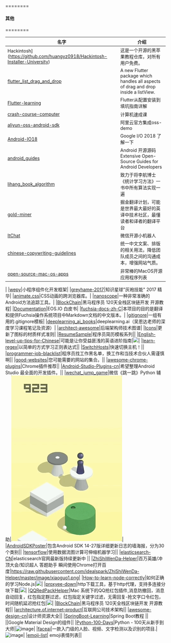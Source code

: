 
========

#### 其他

========

|名字|介绍|
|-----|-----|
|Hackintosh](https://github.com/huangyz0918/Hackintosh-Installer-University)|这是一个开源的黑苹果教程仓库，对所有用户免费。|
|[flutter_list_drag_and_drop](https://github.com/Norbert515/flutter_list_drag_and_drop)|A new Flutter package which handles all aspects of drag and drop inside a listView.|
|[Flutter-learning](https://github.com/AweiLoveAndroid/Flutter-learning)|Flutter从配置安装到填坑指南详解|
|[crash-course-computer](https://github.com/1c7/crash-course-computer-science-chinese)|计算机速成课 | Crash Course 字幕组(全40集2018-5-1精校完成)|
|[aliyun-oss-android-sdk](https://github.com/aliyun/aliyun-oss-android-sdk)|阿里云官方集成oss-demo|
|[Android-IO18](https://github.com/karntrehan/Android-IO18)|Google I/O 2018 了解一下|
|[android_guides](https://github.com/codepath/android_guides)|Android 开源源码Extensive Open-Source Guides for Android Developers|
|[lihang_book_algorithm](https://github.com/WenDesi/lihang_book_algorithm)|致力于将李航博士《统计学习方法》一书中所有算法实现一遍 |
|[gold-miner](https://github.com/xitu/gold-miner)|掘金翻译计划，可能是世界最大最好的英译中技术社区，最懂读者和译者的翻译平台|
|[ItChat](https://github.com/littlecodersh/ItChat)|微信开源小机器人|
|[chinese-copywriting-guidelines](https://github.com/mzlogin/chinese-copywriting-guidelines)|统一中文文案、排版的相关用法，降低团队成员之间的沟通成本，增强网站气质。|
|[open-source-mac-os-apps](https://github.com/serhii-londar/open-source-mac-os-apps)|非常棒的MacOS开源应用程序列表
|
|[wepy](https://github.com/Tencent/wepy)|小程序组件化开发框架|
|[greyhame-2017](https://github.com/ChrisLinn/greyhame-2017)|知识星球"灰袍技能" 2017 精华|
|[animate.css](https://github.com/daneden/animate.css)|CSS动画的跨浏览器库。|
|[nanoscope](https://github.com/uber/nanoscope)|一种非常准确的Android方法追踪工具。|
|[BlockChain](https://github.com/itheima1/BlockChain)|黑马程序员 120天全栈区块链开发 开源教程|
|[Documentation](https://github.com/EOSIO/Documentation)|EOS.IO 白皮书|
|[fuchsia-docs-zh-C](https://github.com/zhangpf/fuchsia-docs-zh-CN)|本项目的目的是翻译和提供Fuchsia操作系统项目中Markdown文档的中文版本。|
|[gitignore](https://github.com/github/gitignore)|一组有用的.gitignore模板|
|[deeplearning_ai_books](https://github.com/fengdu78/deeplearning_ai_books)|deeplearning.ai（吴恩达老师的深度学习课程笔记及资源）|
|[architect-awesome](https://github.com/xingshaocheng/architect-awesome)|后端架构师技术图谱|
|[Icons](https://material.io/guidelines/style/icons.html#icons-product-icons)|更新了图标的材质样式准则|
|[ResumeSample](https://github.com/geekcompany/ResumeSample)|程序员简历模板系列||
|[English-level-up-tips-for-Chinese](https://github.com/byoungd/English-level-up-tips-for-Chinese)|可能是让你受益匪浅的英语进阶指南|![](https://raw.githubusercontent.com/byoungd/English-level-up-tips-for-Chinese/master/assets/How%402x.png)|
|[learn-regex](https://github.com/zeeshanu/learn-regex)|以简单的方式学习正则表达式||
|[SwitchHosts](https://github.com/oldj/SwitchHosts)|快速切换主机！||
|[programmer-job-blacklist](https://github.com/shengxinjing/programmer-job-blacklist)|程序员找工作黑名单，换工作和当技术合伙人需谨慎啊||
|[good-websites](https://github.com/leviding/good-websites)|您可能需要的网站的集合。||
|[awesome-chrome-plugins](https://github.com/Mike-bel/awesome-chrome-plugins)|Chrome插件推荐||
|[Android-Studio-Plugins-cn](https://github.com/Charleslovesyou/Android-Studio-Plugins-cn)|希望整理Android Studio 最全面的开发插件。||
|[wechat_jump_game](https://github.com/wangshub/wechat_jump_game)|微信《跳一跳》Python 辅助|![](https://raw.githubusercontent.com/wangshub/wechat_jump_game/master/resource/image/jump.gif)|
|[AndroidSDKPoster](https://github.com/PGSSoft/AndroidSDKPoster)|包含Android SDK 14-27版详细更新日志的墙海报，分为30个类别||
|[tensorflow](https://github.com/tensorflow/tensorflow)|使用数据流图计算可伸缩机器学习||
|[elasticsearch-CN](https://github.com/13428282016/elasticsearch-CN)|elasticsearch官网最新版持续更新中
||
|[ZhiShiWenDa-Helper](https://github.com/idealspark/ZhiShiWenDa-Helper)|百万英雄/冲顶大会/知识超人 答题助手 瞬间使用Chrome打开百度|https://raw.githubusercontent.com/idealspark/ZhiShiWenDa-Helper/master/image/xiaoguo1.png|
|[How-to-learn-node-correctly](https://github.com/i5ting/How-to-learn-node-correctly)|如何正确的学习Node.js|![](https://raw.githubusercontent.com/i5ting/How-to-learn-node-correctly/master/media/preview.png)|
|[proxyee-down](https://github.com/proxyee-down-org/proxyee-down)|http下载工具，基于http代理，支持多连接分块下载|![](https://raw.githubusercontent.com/proxyee-down-org/proxyee-down/master/.guide/common/new-task.png)|
|[QQRedPackHelper](https://github.com/AsTryE/QQRedPackHelper)|Mac 系统下的QQ抢红包插件,消息防撤回，消息自动回复，红包指定群过滤，红包指定关键字过滤，无需回复-抢文字口令红包，时间随机延迟抢红包|![](https://camo.githubusercontent.com/d609311cc8767392252b2f8a24d35438ce53866a/68747470733a2f2f7773312e73696e61696d672e636e2f6c617267652f303036744b665463677931667065726a6f73636a766a33306635306b6a6162672e6a7067)|
|[BlockChain](https://github.com/itheima1/BlockChain)|黑马程序员 120天全栈区块链开发 开源教程||
|[architecture.of.internet-product](https://github.com/davideuler/architecture.of.internet-product)|互联网公司技术架构||
|[awesome-design-cn](https://github.com/jobbole/awesome-design-cn)|设计师资源大全||
|[SpringBoot-Learning](https://github.com/dyc87112/SpringBoot-Learning)|Spring Boot教程 ||
|[](https://github.com/mui-org/material-ui)|Google Material Design的组件||
|[Python-100-Days](https://github.com/jackfrued/Python-100-Days)|Python - 100天从新手到大师|![image](http://upload-images.jianshu.io/upload_images/3749707-0402f229f28ee809.png?imageMogr2/auto-orient/strip%7CimageView2/2/w/1240)|
|[faceai](https://github.com/vipstone/faceai)|一款入门级的人脸、视频、文字检测以及识别的项目.|![image](http://upload-images.jianshu.io/upload_images/3749707-f53b02f796f09c6e.png?imageMogr2/auto-orient/strip%7CimageView2/2/w/1240)|
|[emoji-list](https://github.com/caiyongji/emoji-list)| emoji表情列表||

